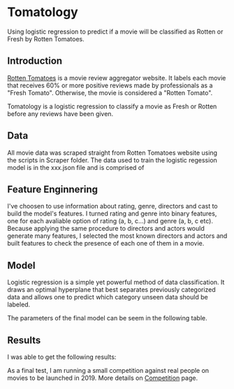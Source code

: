 # Tomatology

Using logistic regression to predict if a movie will be classified as Rotten or Fresh by Rotten Tomatoes.

## Introduction

[Rotten Tomatoes](https://www.rottentomatoes.com/) is a movie review aggregator website. It labels each movie that receives 60% or more positive reviews made by professionals as a "Fresh Tomato". Otherwise, the movie is considered a "Rotten Tomato".

Tomatology is a logistic regression to classify a movie as Fresh or Rotten before any reviews have been given.

## Data

All movie data was scraped straight from Rotten Tomatoes website using the scripts in Scraper folder. The data used to train the logistic regession model is in the xxx.json file and is comprised of 

## Feature Enginnering

I've choosen to use information about rating, genre, directors and cast to build the model's features. I turned rating and genre into binary features, one for each avaliable option of rating (a, b, c...) and genre (a, b, c etc). Because applying the same procedure to directors and actors would generate many features, I selected the most known directors and actors and built features to check the presence of each one of them in a movie.

## Model

Logistic regression is a simple yet powerful method of data classification. It draws an optimal hyperplane that best separates previously categorized data and allows one to predict which category unseen data should be labeled.

The parameters of the final model can be seem in the following table.

## Results

I was able to get the following results:

As a final test, I am running a small competition against real people on movies to be launched in 2019. More details on [Competition](/Competition.md) page.
